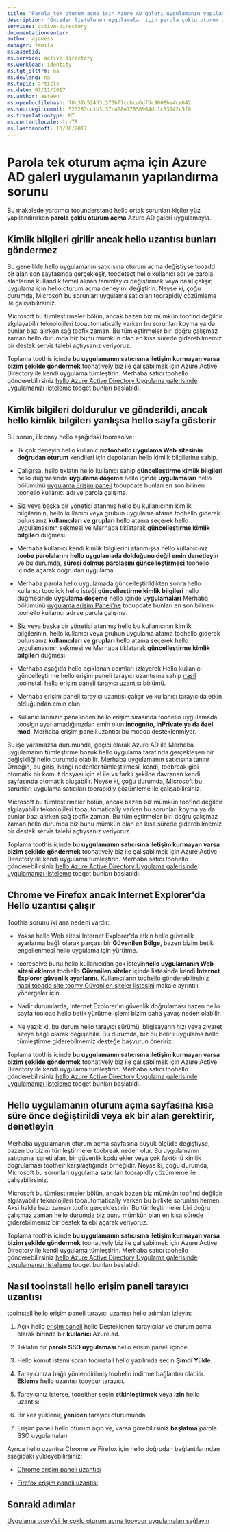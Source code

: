 ```yaml
---
title: "Parola tek oturum açma için Azure AD galeri uygulamanın yapılandırma aaaProblem | Microsoft Docs"
description: "Önceden listelenen uygulamalar için parola çoklu oturum açmayı hello Azure AD uygulama galerisinde yapılandırırken Hello ortak sorunları kişiler yüz anlama"
services: active-directory
documentationcenter: 
author: ajamess
manager: femila
ms.assetid: 
ms.service: active-directory
ms.workload: identity
ms.tgt_pltfrm: na
ms.devlang: na
ms.topic: article
ms.date: 07/11/2017
ms.author: asteen
ms.openlocfilehash: 78c37c52453c375bf7ccbca6df5c9008be4ce642
ms.sourcegitcommit: 523283cc1b3c37c428e77850964dc1c33742c5f0
ms.translationtype: MT
ms.contentlocale: tr-TR
ms.lasthandoff: 10/06/2017
---
```

# <a name="problem-configuring-password-single-sign-on-for-an-azure-ad-gallery-application"></a>Parola tek oturum açma için Azure AD galeri uygulamanın yapılandırma sorunu

Bu makalede yardımcı toounderstand hello ortak sorunları kişiler yüz yapılandırırken **parola çoklu oturum açma** Azure AD galeri uygulamayla.

## <a name="credentials-are-filled-in-but-hello-extension-does-not-submit-them"></a>Kimlik bilgileri girilir ancak hello uzantısı bunları göndermez

Bu genellikle hello uygulamanın satıcısına oturum açma değiştiyse tooadd bir alan son sayfasında gerçekleşir, toodetect hello kullanıcı adı ve parola alanlarına kullandık temel alınan tanımlayıcı değiştirmek veya nasıl çalışır, uygulama için hello oturum açma deneyimi değiştirin. Neyse ki, çoğu durumda, Microsoft bu sorunları uygulama satıcıları toorapidly çözümleme ile çalışabilirsiniz.

Microsoft bu tümleştirmeler bölün, ancak bazen biz mümkün toofind değildir algılayabilir teknolojileri tooautomatically varken bu sorunları koyma ya da bunlar bazı alırken sağ toofix zaman. Bu tümleştirmeler biri doğru çalışmaz zaman hello durumda biz bunu mümkün olan en kısa sürede giderebilmemiz bir destek servis talebi açtıysanız veriyoruz.

Toplama toothis içinde **bu uygulamanın satıcısına iletişim kurmayan varsa** **bizim şekilde göndermek** toonatively biz ile çalışabilmek için Azure Active Directory ile kendi uygulama tümleştirin. Merhaba satıcı toohello gönderebilirsiniz [hello Azure Active Directory Uygulama galerisinde uygulamanızı listeleme](https://docs.microsoft.com/azure/active-directory/develop/active-directory-app-gallery-listing) tooget bunları başlatıldı.

## <a name="credentials-are-filled-in-and-submitted-but-hello-page-indicates-hello-credentials-are-incorrect"></a>Kimlik bilgileri doldurulur ve gönderildi, ancak hello kimlik bilgileri yanlışsa hello sayfa gösterir

Bu sorun, ilk onay hello aşağıdaki tooresolve:

-   İlk çok deneyin hello kullanıcınız**toohello uygulama Web sitesinin doğrudan oturum** kendileri için depolanan hello kimlik bilgilerine sahip.

  * Çalışırsa, hello tıklatın hello kullanıcı sahip **güncelleştirme kimlik bilgileri** hello düğmesinde **uygulama döşeme** hello içinde **uygulamaları** hello bölümünü [uygulama Erişim paneli](https://myapps.microsoft.com/) tooupdate bunları en son bilinen toohello kullanıcı adı ve parola çalışma.

   * Siz veya başka bir yönetici atanmış hello bu kullanıcının kimlik bilgilerinin, hello kullanıcı veya grubun uygulama atama toohello giderek bulursanız **kullanıcıları ve grupları** hello atama seçerek hello uygulamasının sekmesi ve Merhaba tıklatarak **güncelleştirme kimlik bilgileri** düğmesi.

-   Merhaba kullanıcı kendi kimlik bilgilerini atanmışsa hello kullanıcınız **toobe parolalarını hello uygulamada dolduğunu değil emin denetleyin** ve bu durumda, **süresi dolmuş parolasını güncelleştirmesi** toohello içinde açarak doğrudan uygulama.

   * Merhaba parola hello uygulamada güncelleştirildikten sonra hello kullanıcı tooclick hello isteği **güncelleştirme kimlik bilgileri** hello düğmesinde **uygulama döşeme** hello içinde **uygulamaları** Merhaba bölümünü [uygulama erişim Paneli'ne](https://myapps.microsoft.com/) tooupdate bunları en son bilinen toohello kullanıcı adı ve parola çalışma.

   * Siz veya başka bir yönetici atanmış hello bu kullanıcının kimlik bilgilerinin, hello kullanıcı veya grubun uygulama atama toohello giderek bulursanız **kullanıcıları ve grupları** hello atama seçerek hello uygulamasının sekmesi ve Merhaba tıklatarak **güncelleştirme kimlik bilgileri** düğmesi.

-   Merhaba aşağıda hello açıklanan adımları izleyerek Hello kullanıcı güncelleştirme hello erişim paneli tarayıcı uzantısına sahip [nasıl tooinstall hello erişim paneli tarayıcı uzantısı](#how-to-install-the-access-panel-browser-extension) bölümü.

-   Merhaba erişim paneli tarayıcı uzantısı çalışır ve kullanıcı tarayıcıda etkin olduğundan emin olun.

-   Kullanıcılarınızın panelinden hello erişim sırasında toohello uygulamada toosign ayarlamadığınızdan emin olun **incognito, InPrivate ya da özel mod**. Merhaba erişim paneli uzantısı bu modda desteklenmiyor.

Bu işe yaramazsa durumunda, geçici olarak Azure AD ile Merhaba uygulamanın tümleştirme bozuk hello uygulama tarafında gerçekleşen bir değişikliği hello durumda olabilir. Merhaba uygulamanın satıcısına tanıtır Örneğin, bu giriş, hangi nedenler tümleştirmesi, kendi, toobreak gibi otomatik bir komut dosyası için el ile vs farklı şekilde davranan kendi sayfasında otomatik oluşabilir. Neyse ki, çoğu durumda, Microsoft bu sorunları uygulama satıcıları toorapidly çözümleme ile çalışabilirsiniz.

Microsoft bu tümleştirmeler bölün, ancak bazen biz mümkün toofind değildir algılayabilir teknolojileri tooautomatically varken bu sorunları koyma ya da bunlar bazı alırken sağ toofix zaman. Bu tümleştirmeler biri doğru çalışmaz zaman hello durumda biz bunu mümkün olan en kısa sürede giderebilmemiz bir destek servis talebi açtıysanız veriyoruz.

Toplama toothis içinde **bu uygulamanın satıcısına iletişim kurmayan varsa** **bizim şekilde göndermek** toonatively biz ile çalışabilmek için Azure Active Directory ile kendi uygulama tümleştirin. Merhaba satıcı toohello gönderebilirsiniz [hello Azure Active Directory Uygulama galerisinde uygulamanızı listeleme](https://docs.microsoft.com/azure/active-directory/develop/active-directory-app-gallery-listing) tooget bunları başlatıldı.

## <a name="hello-extension-works-in-chrome-and-firefox-but-not-in-internet-explorer"></a>Chrome ve Firefox ancak Internet Explorer'da Hello uzantısı çalışır

Toothis sorunu iki ana nedeni vardır:

-   Yoksa hello Web sitesi Internet Explorer'da etkin hello güvenlik ayarlarına bağlı olarak parçası bir **Güvenilen Bölge**, bazen bizim betik engellenmesi hello uygulama için yürütme.

  *  tooresolve bunu hello kullanıcıdan çok isteyin**hello uygulamanın Web sitesi ekleme** toohello **Güvenilen siteler** içinde listesinde kendi **Internet Explorer güvenlik ayarlarını**. Kullanıcıların toohello gönderebilirsiniz [nasıl tooadd site toomy Güvenilen siteler listesini](https://answers.microsoft.com/en-us/ie/forum/ie9-windows_7/how-do-i-add-a-site-to-my-trusted-sites-list/98cc77c8-b364-e011-8dfc-68b599b31bf5) makale ayrıntılı yönergeler için.

-   Nadir durumlarda, Internet Explorer'ın güvenlik doğrulaması bazen hello sayfa tooload hello betik yürütme işlemi bizim daha yavaş neden olabilir.

   * Ne yazık ki, bu durum hello tarayıcı sürümü, bilgisayarın hızı veya ziyaret siteye bağlı olarak değişebilir. Bu durumda, biz bu belirli uygulama hello tümleştirme giderebilmemiz desteğe başvurun öneririz.

Toplama toothis içinde **bu uygulamanın satıcısına iletişim kurmayan varsa** **bizim şekilde göndermek** toonatively biz ile çalışabilmek için Azure Active Directory ile kendi uygulama tümleştirin. Merhaba satıcı toohello gönderebilirsiniz [hello Azure Active Directory Uygulama galerisinde uygulamanızı listeleme](https://docs.microsoft.com/azure/active-directory/develop/active-directory-app-gallery-listing) tooget bunları başlatıldı.

## <a name="check-if-hello-applications-login-page-has-changed-recently-or-requires-an-additional-field"></a>Hello uygulamanın oturum açma sayfasına kısa süre önce değiştirildi veya ek bir alan gerektirir, denetleyin

Merhaba uygulamanın oturum açma sayfasına büyük ölçüde değiştiyse, bazen bu bizim tümleştirmeler toobreak neden olur. Bu uygulamanın satıcısına işareti alan, bir güvenlik kodu ekler veya çok faktörlü kimlik doğrulaması tootheir karşılaştığında örneğidir. Neyse ki, çoğu durumda, Microsoft bu sorunları uygulama satıcıları toorapidly çözümleme ile çalışabilirsiniz.

Microsoft bu tümleştirmeler bölün, ancak bazen biz mümkün toofind değildir algılayabilir teknolojileri tooautomatically varken bu birlikte sorunları hemen. Aksi halde bazı zaman toofix gerçekleştirin. Bu tümleştirmeler biri doğru çalışmaz zaman hello durumda biz bunu mümkün olan en kısa sürede giderebilmemiz bir destek talebi açarak veriyoruz.

Toplama toothis içinde **bu uygulamanın satıcısına iletişim kurmayan varsa** **bizim şekilde göndermek** toonatively biz ile çalışabilmek için Azure Active Directory ile kendi uygulama tümleştirin. Merhaba satıcı toohello gönderebilirsiniz [hello Azure Active Directory Uygulama galerisinde uygulamanızı listeleme](https://docs.microsoft.com/azure/active-directory/develop/active-directory-app-gallery-listing) tooget bunları başlatıldı.

## <a name="how-tooinstall-hello-access-panel-browser-extension"></a>Nasıl tooinstall hello erişim paneli tarayıcı uzantısı

tooinstall hello erişim paneli tarayıcı uzantısı hello adımları izleyin:

1.  Açık hello [erişim paneli](https://myapps.microsoft.com) hello Desteklenen tarayıcılar ve oturum açma olarak birinde bir **kullanıcı** Azure ad.

2.  Tıklatın bir **parola SSO uygulaması** hello erişim paneli içinde.

3.  Hello komut istemi soran tooinstall hello yazılımda seçin **Şimdi Yükle**.

4.  Tarayıcınıza bağlı yönlendirilmiş toohello indirme bağlantısı olabilir. **Ekleme** hello uzantısı tooyour tarayıcı.

5.  Tarayıcınız isterse, tooeither seçin **etkinleştirmek** veya **izin** hello uzantısı.

6.  Bir kez yüklenir, **yeniden** tarayıcı oturumunda.

7.  Erişim paneli hello oturum açın ve, varsa görebilirsiniz **başlatma** parola SSO uygulamaları

Ayrıca hello uzantısı Chrome ve Firefox için hello doğrudan bağlantılarından aşağıdaki yükleyebilirsiniz:

-   [Chrome erişim paneli uzantısı](https://chrome.google.com/webstore/detail/access-panel-extension/ggjhpefgjjfobnfoldnjipclpcfbgbhl)

-   [Firefox erişim paneli uzantısı](https://addons.mozilla.org/firefox/addon/access-panel-extension/)

## <a name="next-steps"></a>Sonraki adımlar
[Uygulama proxy'si ile çoklu oturum açma tooyour uygulamaları sağlayın](active-directory-application-proxy-sso-using-kcd.md)

